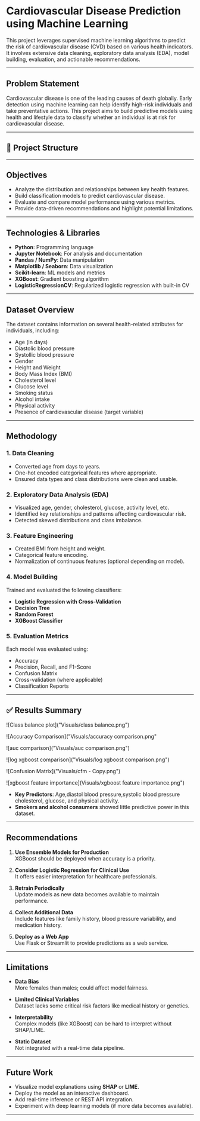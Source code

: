 #  Cardiovascular Disease Prediction using Machine Learning

This project leverages supervised machine learning algorithms to predict the risk of cardiovascular disease (CVD) based on various health indicators. It involves extensive data cleaning, exploratory data analysis (EDA), model building, evaluation, and actionable recommendations.

---

##  Problem Statement

Cardiovascular disease is one of the leading causes of death globally. Early detection using machine learning can help identify high-risk individuals and take preventative actions. This project aims to build predictive models using health and lifestyle data to classify whether an individual is at risk for cardiovascular disease.

---

## 📂 Project Structure

---

##  Objectives

- Analyze the distribution and relationships between key health features.
- Build classification models to predict cardiovascular disease.
- Evaluate and compare model performance using various metrics.
- Provide data-driven recommendations and highlight potential limitations.

---

##  Technologies & Libraries

- **Python**: Programming language
- **Jupyter Notebook**: For analysis and documentation
- **Pandas / NumPy**: Data manipulation
- **Matplotlib / Seaborn**: Data visualization
- **Scikit-learn**: ML models and metrics
- **XGBoost**: Gradient boosting algorithm
- **LogisticRegressionCV**: Regularized logistic regression with built-in CV

---

##  Dataset Overview

The dataset contains information on several health-related attributes for individuals, including:

- Age (in days)
- Diastolic blood pressure
- Systollic blood pressure
- Gender
- Height and Weight
- Body Mass Index (BMI)
- Cholesterol level
- Glucose level
- Smoking status
- Alcohol intake
- Physical activity
- Presence of cardiovascular disease (target variable)

---

##  Methodology

### 1. Data Cleaning

- Converted age from days to years.
- One-hot encoded categorical features where appropriate.
- Ensured data types and class distributions were clean and usable.

### 2. Exploratory Data Analysis (EDA)
- Visualized age, gender, cholesterol, glucose, activity level, etc.
- Identified key relationships and patterns affecting cardiovascular risk.
- Detected skewed distributions and class imbalance.

### 3. Feature Engineering
- Created BMI from height and weight.
- Categorical feature encoding.
- Normalization of continuous features (optional depending on model).

### 4. Model Building
Trained and evaluated the following classifiers:
- **Logistic Regression with Cross-Validation**
- **Decision Tree**
- **Random Forest**
- **XGBoost Classifier**

### 5. Evaluation Metrics
Each model was evaluated using:
- Accuracy
- Precision, Recall, and F1-Score
- Confusion Matrix
- Cross-validation (where applicable)
- Classification Reports

---

## ✅ Results Summary
![Class balance plot]("Visuals/class balance.png")

![Accuracy Comparison]("Visuals/accuracy comparison.png"

![auc comparison]("Visuals/auc comparison.png")

![log xgboost comparison]("Visuals/log xgboost comparison.png")

![Confusion Matrix]("Visuals/cfm - Copy.png")

![xgboost feature importance](Visuals/xgboost feature importance.png")



- **Key Predictors**: Age,diastol blood pressure,systolic blood pressure cholesterol, glucose, and physical activity.
- **Smokers and alcohol consumers** showed little predictive power in this dataset.

---

##  Recommendations

1. **Use Ensemble Models for Production**  
   XGBoost should be deployed when accuracy is a priority.

2. **Consider Logistic Regression for Clinical Use**  
   It offers easier interpretation for healthcare professionals.

3. **Retrain Periodically**  
   Update models as new data becomes available to maintain performance.

4. **Collect Additional Data**  
   Include features like family history, blood pressure variability, and medication history.

5. **Deploy as a Web App**  
   Use Flask or Streamlit to provide predictions as a web service.

---

##  Limitations


- **Data Bias**  
  More females than males; could affect model fairness.

- **Limited Clinical Variables**  
  Dataset lacks some critical risk factors like medical history or genetics.

- **Interpretability**  
  Complex models (like XGBoost) can be hard to interpret without SHAP/LIME.

- **Static Dataset**  
  Not integrated with a real-time data pipeline.

---

## Future Work

- Visualize model explanations using **SHAP** or **LIME**.
- Deploy the model as an interactive dashboard.
- Add real-time inference or REST API integration.
- Experiment with deep learning models (if more data becomes available).

---



